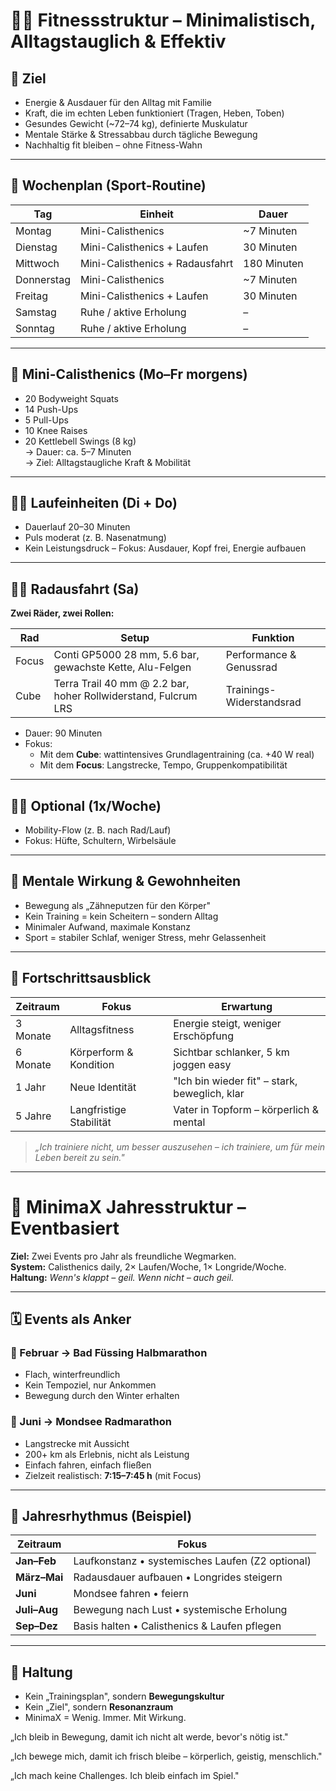 # 🏋️‍♂️ Fitnessstruktur – Minimalistisch, Alltagstauglich & Effektiv

## 🎯 Ziel

- Energie & Ausdauer für den Alltag mit Familie
- Kraft, die im echten Leben funktioniert (Tragen, Heben, Toben)
- Gesundes Gewicht (~72–74 kg), definierte Muskulatur
- Mentale Stärke & Stressabbau durch tägliche Bewegung
- Nachhaltig fit bleiben – ohne Fitness-Wahn

---

## 📅 Wochenplan (Sport-Routine)

| Tag        | Einheit                                               | Dauer       |
| ---------- | ----------------------------------------------------- | ----------- |
| Montag     | Mini-Calisthenics                                     | ~7 Minuten  |
| Dienstag   | Mini-Calisthenics + Laufen                            | 30 Minuten  |
| Mittwoch   | Mini-Calisthenics + Radausfahrt                       | 180 Minuten |
| Donnerstag | Mini-Calisthenics                                     | ~7 Minuten  |
| Freitag    | Mini-Calisthenics + Laufen                            | 30 Minuten  |
| Samstag    | Ruhe / aktive Erholung                                | –           |
| Sonntag    | Ruhe / aktive Erholung                                | –           |

---

## 💪 Mini-Calisthenics (Mo–Fr morgens)

- 20 Bodyweight Squats  
- 14 Push-Ups  
- 5 Pull-Ups  
- 10 Knee Raises  
- 20 Kettlebell Swings (8 kg)  
  → Dauer: ca. 5–7 Minuten  
  → Ziel: Alltagstaugliche Kraft & Mobilität

---

## 🏃‍♂️ Laufeinheiten (Di + Do)

- Dauerlauf 20–30 Minuten  
- Puls moderat (z. B. Nasenatmung)  
- Kein Leistungsdruck – Fokus: Ausdauer, Kopf frei, Energie aufbauen

---

## 🚴‍♂️ Radausfahrt (Sa)

**Zwei Räder, zwei Rollen:**

| Rad   | Setup                                                          | Funktion                 |
| ----- | -------------------------------------------------------------- | ------------------------ |
| Focus | Conti GP5000 28 mm, 5.6 bar, gewachste Kette, Alu-Felgen       | Performance & Genussrad  |
| Cube  | Terra Trail 40 mm @ 2.2 bar, hoher Rollwiderstand, Fulcrum LRS | Trainings-Widerstandsrad |

- Dauer: 90 Minuten  
- Fokus:  
  - Mit dem **Cube**: wattintensives Grundlagentraining (ca. +40 W real)  
  - Mit dem **Focus**: Langstrecke, Tempo, Gruppenkompatibilität

---

## 🧘‍♂️ Optional (1x/Woche)

- Mobility-Flow (z. B. nach Rad/Lauf)  
- Fokus: Hüfte, Schultern, Wirbelsäule

---

## 🧠 Mentale Wirkung & Gewohnheiten

- Bewegung als „Zähneputzen für den Körper"  
- Kein Training = kein Scheitern – sondern Alltag  
- Minimaler Aufwand, maximale Konstanz  
- Sport = stabiler Schlaf, weniger Stress, mehr Gelassenheit

---

## 🔁 Fortschrittsausblick

| Zeitraum | Fokus                   | Erwartung                                     |
| -------- | ----------------------- | --------------------------------------------- |
| 3 Monate | Alltagsfitness          | Energie steigt, weniger Erschöpfung           |
| 6 Monate | Körperform & Kondition  | Sichtbar schlanker, 5 km joggen easy          |
| 1 Jahr   | Neue Identität          | "Ich bin wieder fit" – stark, beweglich, klar |
| 5 Jahre  | Langfristige Stabilität | Vater in Topform – körperlich & mental        |

> *„Ich trainiere nicht, um besser auszusehen – ich trainiere, um für mein Leben bereit zu sein."*

---

# 🗾 MinimaX Jahresstruktur – Eventbasiert

**Ziel:** Zwei Events pro Jahr als freundliche Wegmarken.  
**System:** Calisthenics daily, 2× Laufen/Woche, 1× Longride/Woche.  
**Haltung:** *Wenn's klappt – geil. Wenn nicht – auch geil.*

---

## 🗓 Events als Anker

### 🏃 Februar → **Bad Füssing Halbmarathon**

- Flach, winterfreundlich  
- Kein Tempoziel, nur Ankommen  
- Bewegung durch den Winter erhalten

### 🚴 Juni → **Mondsee Radmarathon**

- Langstrecke mit Aussicht  
- 200+ km als Erlebnis, nicht als Leistung  
- Einfach fahren, einfach fließen  
- Zielzeit realistisch: **7:15–7:45 h** (mit Focus)

---

## 🔁 Jahresrhythmus (Beispiel)

| Zeitraum     | Fokus                                            |
| ------------ | ------------------------------------------------ |
| **Jan–Feb**  | Laufkonstanz • systemisches Laufen (Z2 optional) |
| **März–Mai** | Radausdauer aufbauen • Longrides steigern        |
| **Juni**     | Mondsee fahren • feiern                          |
| **Juli–Aug** | Bewegung nach Lust • systemische Erholung        |
| **Sep–Dez**  | Basis halten • Calisthenics & Laufen pflegen     |

---

## 🧠 Haltung

- Kein „Trainingsplan", sondern **Bewegungskultur**  
- Kein „Ziel", sondern **Resonanzraum**  
- MinimaX = Wenig. Immer. Mit Wirkung.

„Ich bleib in Bewegung, damit ich nicht alt werde, bevor's nötig ist."

„Ich bewege mich, damit ich frisch bleibe – körperlich, geistig, menschlich."

„Ich mach keine Challenges. Ich bleib einfach im Spiel."